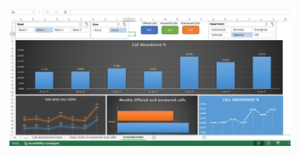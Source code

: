 <img src="https://github.com/SamarthBahukhandi/Call_centre_dashboard/blob/main/demo/first.jpg?raw=true">
